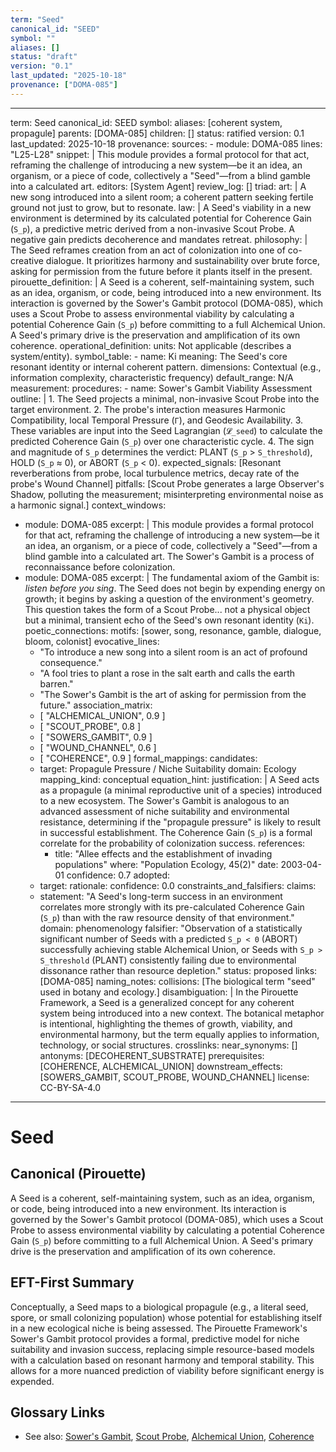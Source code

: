 ```yaml
---
term: "Seed"
canonical_id: "SEED"
symbol: ""
aliases: []
status: "draft"
version: "0.1"
last_updated: "2025-10-18"
provenance: ["DOMA-085"]
---
```


---
term: Seed
canonical_id: SEED
symbol:
aliases: [coherent system, propagule]
parents: [DOMA-085]
children: []
status: ratified
version: 0.1
last_updated: 2025-10-18
provenance:
  sources:
    - module: DOMA-085
      lines: "L25-L28"
      snippet: |
        This module provides a formal protocol for that act, reframing the challenge of introducing a new system—be it an idea, an organism, or a piece of code, collectively a "Seed"—from a blind gamble into a calculated art.
  editors: [System Agent]
  review_log: []
triad:
  art: |
    A new song introduced into a silent room; a coherent pattern seeking fertile ground not just to grow, but to resonate.
  law: |
    A Seed's viability in a new environment is determined by its calculated potential for Coherence Gain (`S_p`), a predictive metric derived from a non-invasive Scout Probe. A negative gain predicts decoherence and mandates retreat.
  philosophy: |
    The Seed reframes creation from an act of colonization into one of co-creative dialogue. It prioritizes harmony and sustainability over brute force, asking for permission from the future before it plants itself in the present.
pirouette_definition: |
  A Seed is a coherent, self-maintaining system, such as an idea, organism, or code, being introduced into a new environment. Its interaction is governed by the Sower's Gambit protocol (DOMA-085), which uses a Scout Probe to assess environmental viability by calculating a potential Coherence Gain (`S_p`) before committing to a full Alchemical Union. A Seed's primary drive is the preservation and amplification of its own coherence.
operational_definition:
  units: Not applicable (describes a system/entity).
  symbol_table:
    - name: Ki
      meaning: The Seed's core resonant identity or internal coherent pattern.
      dimensions: Contextual (e.g., information complexity, characteristic frequency)
      default_range: N/A
  measurement:
    procedures:
      - name: Sower's Gambit Viability Assessment
        outline: |
          1. The Seed projects a minimal, non-invasive Scout Probe into the target environment.
          2. The probe's interaction measures Harmonic Compatibility, local Temporal Pressure (`Γ`), and Geodesic Availability.
          3. These variables are input into the Seed Lagrangian (`𝓛_seed`) to calculate the predicted Coherence Gain (`S_p`) over one characteristic cycle.
          4. The sign and magnitude of `S_p` determines the verdict: PLANT (`S_p` > `S_threshold`), HOLD (`S_p` ≈ 0), or ABORT (`S_p` < 0).
        expected_signals: [Resonant reverberations from probe, local turbulence metrics, decay rate of the probe's Wound Channel]
        pitfalls: [Scout Probe generates a large Observer's Shadow, polluting the measurement; misinterpreting environmental noise as a harmonic signal.]
context_windows:
  - module: DOMA-085
    excerpt: |
      This module provides a formal protocol for that act, reframing the challenge of introducing a new system—be it an idea, an organism, or a piece of code, collectively a "Seed"—from a blind gamble into a calculated art. The Sower's Gambit is a process of reconnaissance before colonization.
  - module: DOMA-085
    excerpt: |
      The fundamental axiom of the Gambit is: *listen before you sing*. The Seed does not begin by expending energy on growth; it begins by asking a question of the environment's geometry. This question takes the form of a Scout Probe... not a physical object but a minimal, transient echo of the Seed's own resonant identity (`Ki`).
poetic_connections:
  motifs: [sower, song, resonance, gamble, dialogue, bloom, colonist]
  evocative_lines:
    - "To introduce a new song into a silent room is an act of profound consequence."
    - "A fool tries to plant a rose in the salt earth and calls the earth barren."
    - "The Sower's Gambit is the art of asking for permission from the future."
  association_matrix:
    - [ "ALCHEMICAL_UNION", 0.9 ]
    - [ "SCOUT_PROBE", 0.8 ]
    - [ "SOWERS_GAMBIT", 0.9 ]
    - [ "WOUND_CHANNEL", 0.6 ]
    - [ "COHERENCE", 0.9 ]
formal_mappings:
  candidates:
    - target: Propagule Pressure / Niche Suitability
      domain: Ecology
      mapping_kind: conceptual
      equation_hint:
      justification: |
        A Seed acts as a propagule (a minimal reproductive unit of a species) introduced to a new ecosystem. The Sower's Gambit is analogous to an advanced assessment of niche suitability and environmental resistance, determining if the "propagule pressure" is likely to result in successful establishment. The Coherence Gain (`S_p`) is a formal correlate for the probability of colonization success.
      references:
        - title: "Allee effects and the establishment of invading populations"
          where: "Population Ecology, 45(2)"
          date: 2003-04-01
      confidence: 0.7
  adopted:
    - target:
      rationale:
      confidence: 0.0
constraints_and_falsifiers:
  claims:
    - statement: "A Seed's long-term success in an environment correlates more strongly with its pre-calculated Coherence Gain (`S_p`) than with the raw resource density of that environment."
      domain: phenomenology
      falsifier: "Observation of a statistically significant number of Seeds with a predicted `S_p < 0` (ABORT) successfully achieving stable Alchemical Union, or Seeds with `S_p > S_threshold` (PLANT) consistently failing due to environmental dissonance rather than resource depletion."
      status: proposed
      links: [DOMA-085]
naming_notes:
  collisions: [The biological term "seed" used in botany and ecology.]
  disambiguation: |
    In the Pirouette Framework, a Seed is a generalized concept for any coherent system being introduced into a new context. The botanical metaphor is intentional, highlighting the themes of growth, viability, and environmental harmony, but the term equally applies to information, technology, or social structures.
crosslinks:
  near_synonyms: []
  antonyms: [DECOHERENT_SUBSTRATE]
  prerequisites: [COHERENCE, ALCHEMICAL_UNION]
  downstream_effects: [SOWERS_GAMBIT, SCOUT_PROBE, WOUND_CHANNEL]
license: CC-BY-SA-4.0
---

# Seed

## Canonical (Pirouette)
A Seed is a coherent, self-maintaining system, such as an idea, organism, or code, being introduced into a new environment. Its interaction is governed by the Sower's Gambit protocol (DOMA-085), which uses a Scout Probe to assess environmental viability by calculating a potential Coherence Gain (`S_p`) before committing to a full Alchemical Union. A Seed's primary drive is the preservation and amplification of its own coherence.

## EFT-First Summary
Conceptually, a Seed maps to a biological propagule (e.g., a literal seed, spore, or small colonizing population) whose potential for establishing itself in a new ecological niche is being assessed. The Pirouette Framework's Sower's Gambit protocol provides a formal, predictive model for niche suitability and invasion success, replacing simple resource-based models with a calculation based on resonant harmony and temporal stability. This allows for a more nuanced prediction of viability before significant energy is expended.

## Glossary Links
- See also: [Sower's Gambit](<#>), [Scout Probe](<#>), [Alchemical Union](<#>), [Coherence](<#>)